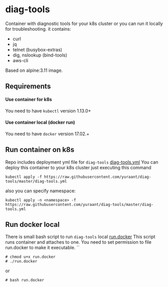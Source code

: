 # diag-tools
Container with diagnostic tools for your k8s cluster or you can run it locally for troubleshooting.
it contains:
- curl
- jq
- telnet (busybox-extras)
- dig, nslookup (bind-tools)
- aws-cli

Based on alpine:3.11 image.

## Requirements
####  Use container for k8s
You need to have `kubectl` version 1.13.0+
####   Use container local (docker run)
You need to have `docker` version 17.02.+ 

## Run container on k8s
Repo includes deployment yml file for `diag-tools` [diag-tools.yml](https://github.com/yuraant/diag-tools/blob/master/diag-tools.yml)
You can deploy this container to your k8s cluster just executing this command

    kubectl apply -f https://raw.githubusercontent.com/yuraant/diag-tools/master/diag-tools.yml
also you can specify namespace:

    kubectl apply -n <namespace> -f https://raw.githubusercontent.com/yuraant/diag-tools/master/diag-tools.yml

## Run docker local
There is small bash script to run `diag-tools` local [run.docker](https://github.com/yuraant/diag-tools/blob/master/run.docker)
This script runs container and attaches to one.
You need to set permission to file run.docker to make it executable.   `` 

    # chmod u+x run.docker
    # ./run.docker
or 

    # bash run.docker
